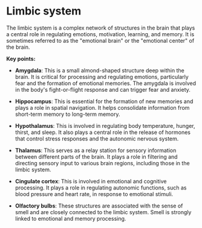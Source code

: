 # Limbic system

The limbic system is a complex network of structures in the brain that plays a central role in regulating emotions, motivation, learning, and memory. It is sometimes referred to as the "emotional brain" or the "emotional center" of the brain.

**Key points:**

* **Amygdala**: This is a small almond-shaped structure deep within the brain. It is critical for processing and regulating emotions, particularly fear and the formation of emotional memories. The amygdala is involved in the body's fight-or-flight response and can trigger fear and anxiety.

* **Hippocampus**: This is essential for the formation of new memories and plays a role in spatial navigation. It helps consolidate information from short-term memory to long-term memory.

* **Hypothalamus**: This is involved in regulating body temperature, hunger, thirst, and sleep. It also plays a central role in the release of hormones that control stress responses and the autonomic nervous system.

* **Thalamus**: This serves as a relay station for sensory information between different parts of the brain. It plays a role in filtering and directing sensory input to various brain regions, including those in the limbic system.

* **Cingulate cortex**: This is involved in emotional and cognitive processing. It plays a role in regulating autonomic functions, such as blood pressure and heart rate, in response to emotional stimuli.

* **Olfactory bulbs**: These structures are associated with the sense of smell and are closely connected to the limbic system. Smell is strongly linked to emotional and memory processing.

